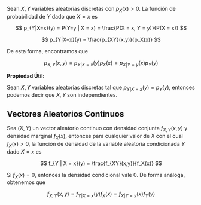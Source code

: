 Sean $X,Y$ variables aleatorias discretas con $p_X(x) > 0$. La función de probabilidad de $Y$ dado que $X = x$ es

$$
p_{Y|X=x}(y) = P(Y=y | X = x) = \frac{P(X = x, Y = y)}{P(X = x)}
$$

$$
p_{Y|X=x}(y) = \frac{p_{XY}(x,y)}{p_X(x)}
$$

De esta forma, encontramos que

$$
p_{X,Y}(x,y) = p_{Y | X = x}(y) p_X(x) = p_{X | Y = y}(x) p_Y(y)
$$

**Propiedad Útil:**

Sean $X,Y$ variables aleatorias discretas tal que $p_{Y | X = x}(y) = p_Y(y)$, entonces podemos decir que $X,Y$ son independientes.

## Vectores Aleatorios Continuos

Sea $(X,Y)$ un vector aleatorio continuo con densidad conjunta $f_{X,Y}(x,y)$ y densidad marginal $f_X(x)$, entonces para cualquier valor de $X$ con el cual $f_X(x) > 0$, la función de densidad de la variable aleatoria condicionada $Y$ dado $X=x$ es

$$
f_{Y | X = x}(y) = \frac{f_{XY}(x,y)}{f_X(x)}
$$

Si $f_X(x) = 0$, entonces la densidad condicional vale $0$. De forma análoga, obtenemos que

$$
f_{X,Y}(x,y) = f_{Y | X = x}(y) f_X(x) = f_{X | Y = y}(x) f_Y(y)
$$
